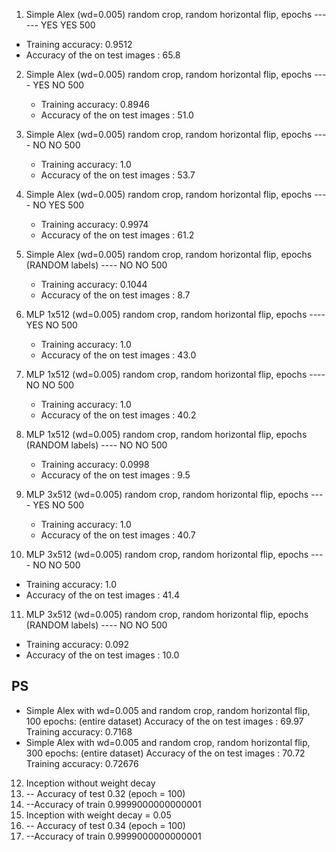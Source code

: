 1. Simple Alex  (wd=0.005) random crop, random horizontal flip, epochs
   ------          YES           YES                             500
- Training accuracy:  0.9512
- Accuracy of the on test images :  65.8

2. Simple Alex  (wd=0.005) random crop, random horizontal flip, epochs
   ----          YES            NO                               500       
   - Training accuracy:  0.8946
   - Accuracy of the on test images :  51.0

3. Simple Alex  (wd=0.005) random crop, random horizontal flip, epochs
   ----         NO            NO                               500
   - Training accuracy:  1.0
   - Accuracy of the on test images :  53.7
4. Simple Alex  (wd=0.005) random crop, random horizontal flip, epochs
   ----         NO            YES                               500
   - Training accuracy:  0.9974
   - Accuracy of the on test images :  61.2
5. Simple Alex  (wd=0.005) random crop, random horizontal flip, epochs (RANDOM labels)
   ----         NO            NO                               500
   - Training accuracy:  0.1044
   - Accuracy of the on test images :  8.7
  
6. MLP 1x512  (wd=0.005) random crop, random horizontal flip, epochs
   ----         YES           NO                               500
   - Training accuracy:  1.0
   - Accuracy of the on test images :  43.0

7. MLP 1x512  (wd=0.005) random crop, random horizontal flip, epochs
   ----         NO           NO                               500
   - Training accuracy:  1.0
   - Accuracy of the on test images :  40.2
  
8. MLP 1x512  (wd=0.005) random crop, random horizontal flip, epochs (RANDOM labels)
   ----         NO           NO                                500
   - Training accuracy:  0.0998
   - Accuracy of the on test images :  9.5

9. MLP 3x512  (wd=0.005) random crop, random horizontal flip, epochs
   ----         YES           NO                               500
   - Training accuracy:  1.0
   - Accuracy of the on test images :  40.7
                      
10. MLP 3x512  (wd=0.005) random crop, random horizontal flip, epochs
   ----         NO           NO                               500
   - Training accuracy:  1.0
   - Accuracy of the on test images :  41.4
11. MLP 3x512  (wd=0.005) random crop, random horizontal flip, epochs  (RANDOM labels)
   ----         NO           NO                                500
   - Training accuracy:  0.092
   - Accuracy of the on test images :  10.0
  
## PS
- Simple Alex with wd=0.005 and random crop, random horizontal flip, 100 epochs: (entire dataset)
    Accuracy of the on test images :  69.97
    Training accuracy:  0.7168
- Simple Alex with wd=0.005 and random crop, random horizontal flip, 300 epochs: (entire dataset)
    Accuracy of the on test images :  70.72
    Training accuracy:  0.72676
12. Inception without weight decay  
13. --  Accuracy of test  0.32 (epoch = 100)
14. --Accuracy of train 0.9999000000000001
15. Inception with weight decay = 0.05 
13. --  Accuracy of test  0.34 (epoch = 100)
14. --Accuracy of train 0.9999000000000001

